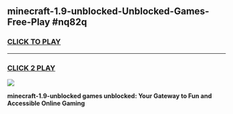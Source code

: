 
## minecraft-1.9-unblocked-Unblocked-Games-Free-Play #nq82q
<h3>
<a href="https://us.freeplayer.one?title=minecraft-1.9-unblocked&ref=9M">CLICK TO PLAY</a></h3>
<hr>

<h3>
<a href="https://us.freeplayer.one?title=minecraft-1.9-unblocked&ref=9M">CLICK 2 PLAY</a>
  
</h3>

<a href="https://us.freeplayer.one?title=minecraft-1.9-unblocked&ref=9M"><img src="https://clearcache.store/games.png"></a>


**minecraft-1.9-unblocked games unblocked: Your Gateway to Fun and Accessible Online Gaming**
